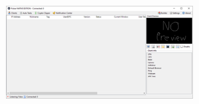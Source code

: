 ![Screenshot](https://raw.githubusercontent.com/Cryakl/Ultimate-RAT-Collection/refs/heads/main/Pulsar/Pulsar%20NATIVE%20EDITION%20v1.7.3/Screenshot.png)
